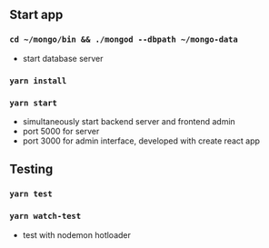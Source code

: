 ## Start app

### `cd ~/mongo/bin && ./mongod --dbpath ~/mongo-data`
  - start database server

### `yarn install`

### `yarn start`
  - simultaneously start backend server and frontend admin
  - port 5000 for server
  - port 3000 for admin interface, developed with create react app


## Testing

### `yarn test`

### `yarn watch-test`
  - test with nodemon hotloader